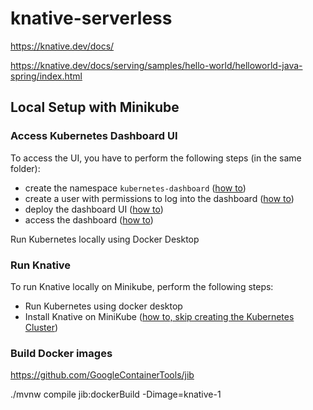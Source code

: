 # knative-serverless

https://knative.dev/docs/

https://knative.dev/docs/serving/samples/hello-world/helloworld-java-spring/index.html

## Local Setup with Minikube

### Access Kubernetes Dashboard UI

To access the UI, you have to perform the following steps (in the same folder):
- create the namespace `kubernetes-dashboard` ([how to](https://kubernetes.io/docs/tasks/administer-cluster/namespaces-walkthrough/#create-new-namespaces))
- create a user with permissions to log into the dashboard ([how to](https://github.com/kubernetes/dashboard/blob/master/docs/user/access-control/creating-sample-user.md))
- deploy the dashboard UI ([how to](https://kubernetes.io/docs/tasks/access-application-cluster/web-ui-dashboard/#deploying-the-dashboard-ui))
- access the dashboard ([how to](https://kubernetes.io/docs/tasks/access-application-cluster/web-ui-dashboard/#accessing-the-dashboard-ui))

Run Kubernetes locally using Docker Desktop

### Run Knative

To run Knative locally on Minikube, perform the following steps:
- Run Kubernetes using docker desktop
- Install Knative on MiniKube ([how to, skip creating the Kubernetes Cluster](https://knative.dev/v0.3-docs/install/knative-with-minikube/))

### Build Docker images

https://github.com/GoogleContainerTools/jib

./mvnw compile jib:dockerBuild -Dimage=knative-1
